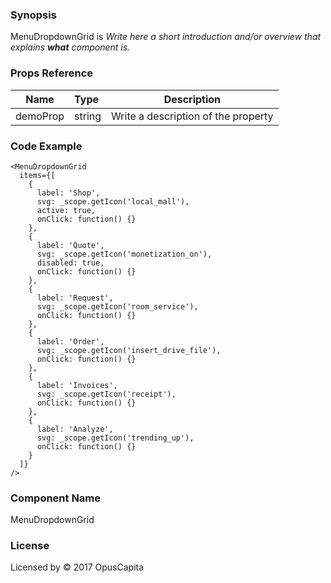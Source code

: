 ### Synopsis

MenuDropdownGrid is 
*Write here a short introduction and/or overview that explains **what** component is.*

### Props Reference

| Name                           | Type                    | Description                                                 |
| ------------------------------ | :---------------------- | ----------------------------------------------------------- |
| demoProp                       | string                  | Write a description of the property                         |

### Code Example

```
<MenuDropdownGrid 
  items={[
    { 
      label: 'Shop', 
      svg: _scope.getIcon('local_mall'),
      active: true,
      onClick: function() {}
    },
    { 
      label: 'Quote', 
      svg: _scope.getIcon('monetization_on'),
      disabled: true,
      onClick: function() {}
    },
    {
      label: 'Request', 
      svg: _scope.getIcon('room_service'),
      onClick: function() {}
    },
    {
      label: 'Order', 
      svg: _scope.getIcon('insert_drive_file'),
      onClick: function() {}
    },
    {
      label: 'Invoices', 
      svg: _scope.getIcon('receipt'),
      onClick: function() {}
    },
    { 
      label: 'Analyze', 
      svg: _scope.getIcon('trending_up'),
      onClick: function() {}
    }
  ]}
/>
```

### Component Name

MenuDropdownGrid

### License

Licensed by © 2017 OpusCapita

